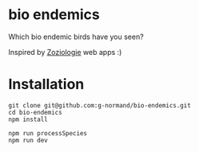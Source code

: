 # bio endemics

Which bio endemic birds have you seen? 

Inspired by <a href="https://github.com/Zoziologie">Zoziologie</a> web apps :)

# Installation

```
git clone git@github.com:g-normand/bio-endemics.git
cd bio-endemics
npm install

npm run processSpecies
npm run dev

